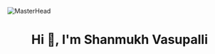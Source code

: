 ![MasterHead](https://i.imgur.com/bdOn3Bc.gif)
<h1 align="center">Hi 👋, I'm Shanmukh Vasupalli</h1>

<!--
**shanmukhvasupalli/shanmukhvasupalli** is a ✨ _special_ ✨ repository because its `README.md` (this file) appears on your GitHub profile.

Here are some ideas to get you started:

- 🔭 I’m currently working on ...
- 🌱 I’m currently learning ...
- 👯 I’m looking to collaborate on ...
- 🤔 I’m looking for help with ...
- 💬 Ask me about ...
- 📫 How to reach me: ...
- 😄 Pronouns: ...
- ⚡ Fun fact: ...
-->
